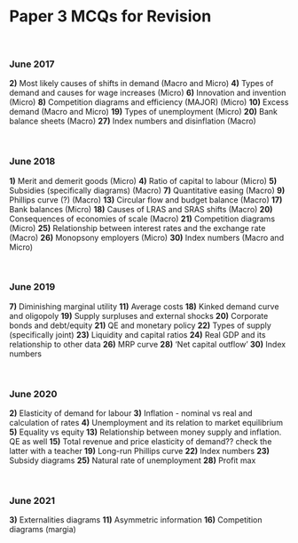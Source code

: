 # Paper 3 MCQs for Revision


</br>

### June 2017

**2)** Most likely causes of shifts in demand (Macro and Micro)
**4)** Types of demand and causes for wage increases (Micro)
**6)** Innovation and invention (Micro)
**8)** Competition diagrams and efficiency (MAJOR) (Micro)
**10)** Excess demand (Macro and Micro)
**19)** Types of unemployment (Micro)
**20)** Bank balance sheets (Macro)
**27)** Index numbers and disinflation (Macro)

</br>

### June 2018

**1)** Merit and demerit goods (Micro)
**4)** Ratio of capital to labour (Micro)
**5)** Subsidies (specifically diagrams) (Macro)
**7)** Quantitative easing (Macro)
**9)** Phillips curve (?) (Macro)
**13)** Circular flow and budget balance (Macro)
**17)** Bank balances (Micro)
**18)** Causes of LRAS and SRAS shifts (Macro)
**20)** Consequences of economies of scale (Macro)
**21)** Competition diagrams (Micro)
**25)** Relationship between interest rates and the exchange rate (Macro)
**26)** Monopsony employers (Micro)
**30)** Index numbers (Macro and Micro)

</br>

### June 2019

**7)** Diminishing marginal utility
**11)** Average costs
**18)** Kinked demand curve and oligopoly
**19)** Supply surpluses and external shocks
**20)** Corporate bonds and debt/equity
**21)** QE and monetary policy
**22)** Types of supply (specifically joint)
**23)** Liquidity and capital ratios
**24)** Real GDP and its relationship to other data
**26)** MRP curve
**28)** ‘Net capital outflow’
**30)** Index numbers

</br>

### June 2020

**2)** Elasticity of demand for labour
**3)** Inflation - nominal vs real and calculation of rates
**4)** Unemployment and its relation to market equilibrium
**5)** Equality vs equity
**13)** Relationship between money supply and inflation. QE as well
**15)** Total revenue and price elasticity of demand?? check the latter with a teacher
**19)** Long-run Phillips curve
**22)** Index numbers
**23)** Subsidy diagrams
**25)** Natural rate of unemployment
**28)** Profit max

</br>

### June 2021

**3)** Externalities diagrams
**11)** Asymmetric information
**16)** Competition diagrams (margia)